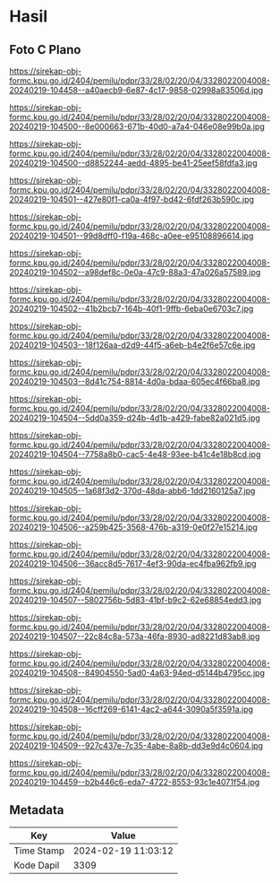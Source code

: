 # Hasil

## Foto C Plano

https://sirekap-obj-formc.kpu.go.id/2404/pemilu/pdpr/33/28/02/20/04/3328022004008-20240219-104458--a40aecb9-6e87-4c17-9858-02998a83506d.jpg

https://sirekap-obj-formc.kpu.go.id/2404/pemilu/pdpr/33/28/02/20/04/3328022004008-20240219-104500--8e000663-671b-40d0-a7a4-046e08e99b0a.jpg

https://sirekap-obj-formc.kpu.go.id/2404/pemilu/pdpr/33/28/02/20/04/3328022004008-20240219-104500--d8852244-aedd-4895-be41-25eef58fdfa3.jpg

https://sirekap-obj-formc.kpu.go.id/2404/pemilu/pdpr/33/28/02/20/04/3328022004008-20240219-104501--427e80f1-ca0a-4f97-bd42-6fdf263b590c.jpg

https://sirekap-obj-formc.kpu.go.id/2404/pemilu/pdpr/33/28/02/20/04/3328022004008-20240219-104501--99d8dff0-f19a-468c-a0ee-e95108896614.jpg

https://sirekap-obj-formc.kpu.go.id/2404/pemilu/pdpr/33/28/02/20/04/3328022004008-20240219-104502--a98def8c-0e0a-47c9-88a3-47a026a57589.jpg

https://sirekap-obj-formc.kpu.go.id/2404/pemilu/pdpr/33/28/02/20/04/3328022004008-20240219-104502--41b2bcb7-164b-40f1-9ffb-6eba0e6703c7.jpg

https://sirekap-obj-formc.kpu.go.id/2404/pemilu/pdpr/33/28/02/20/04/3328022004008-20240219-104503--18f126aa-d2d9-44f5-a6eb-b4e2f6e57c6e.jpg

https://sirekap-obj-formc.kpu.go.id/2404/pemilu/pdpr/33/28/02/20/04/3328022004008-20240219-104503--8d41c754-8814-4d0a-bdaa-605ec4f66ba8.jpg

https://sirekap-obj-formc.kpu.go.id/2404/pemilu/pdpr/33/28/02/20/04/3328022004008-20240219-104504--5dd0a359-d24b-4d1b-a429-fabe82a021d5.jpg

https://sirekap-obj-formc.kpu.go.id/2404/pemilu/pdpr/33/28/02/20/04/3328022004008-20240219-104504--7758a8b0-cac5-4e48-93ee-b41c4e18b8cd.jpg

https://sirekap-obj-formc.kpu.go.id/2404/pemilu/pdpr/33/28/02/20/04/3328022004008-20240219-104505--1a68f3d2-370d-48da-abb6-1dd2160125a7.jpg

https://sirekap-obj-formc.kpu.go.id/2404/pemilu/pdpr/33/28/02/20/04/3328022004008-20240219-104506--a259b425-3568-476b-a319-0e0f27e15214.jpg

https://sirekap-obj-formc.kpu.go.id/2404/pemilu/pdpr/33/28/02/20/04/3328022004008-20240219-104506--36acc8d5-7617-4ef3-90da-ec4fba962fb9.jpg

https://sirekap-obj-formc.kpu.go.id/2404/pemilu/pdpr/33/28/02/20/04/3328022004008-20240219-104507--5802756b-5d83-41bf-b9c2-62e68854edd3.jpg

https://sirekap-obj-formc.kpu.go.id/2404/pemilu/pdpr/33/28/02/20/04/3328022004008-20240219-104507--22c84c8a-573a-46fa-8930-ad8221d83ab8.jpg

https://sirekap-obj-formc.kpu.go.id/2404/pemilu/pdpr/33/28/02/20/04/3328022004008-20240219-104508--84904550-5ad0-4a63-94ed-d5144b4795cc.jpg

https://sirekap-obj-formc.kpu.go.id/2404/pemilu/pdpr/33/28/02/20/04/3328022004008-20240219-104508--16cff269-6141-4ac2-a644-3090a5f3591a.jpg

https://sirekap-obj-formc.kpu.go.id/2404/pemilu/pdpr/33/28/02/20/04/3328022004008-20240219-104509--927c437e-7c35-4abe-8a8b-dd3e9d4c0604.jpg

https://sirekap-obj-formc.kpu.go.id/2404/pemilu/pdpr/33/28/02/20/04/3328022004008-20240219-104459--b2b446c6-eda7-4722-8553-93c1e4071f54.jpg


## Metadata

| Key        | Value               |
| ---------- | ------------------- |
| Time Stamp | 2024-02-19 11:03:12 |
| Kode Dapil | 3309                |



